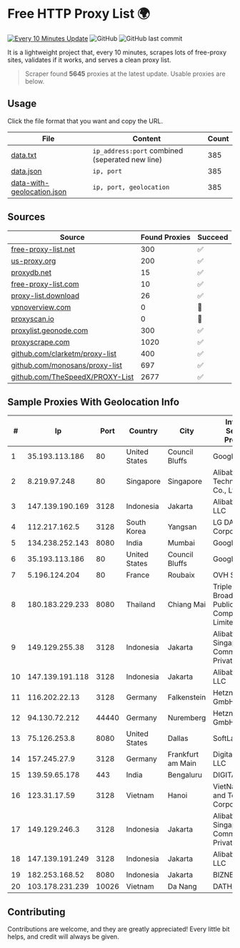 
# Free HTTP Proxy List 🌍

[![Every 10 Minutes Update](https://github.com/mertguvencli/http-proxy-list/actions/workflows/main.yml/badge.svg?branch=main)](https://github.com/mertguvencli/http-proxy-list/actions/workflows/main.yml)
![GitHub](https://img.shields.io/github/license/mertguvencli/http-proxy-list)
![GitHub last commit](https://img.shields.io/github/last-commit/mertguvencli/http-proxy-list)

It is a lightweight project that, every 10 minutes, scrapes lots of free-proxy sites, validates if it works, and serves a clean proxy list.


> Scraper found **5645** proxies at the latest update. Usable proxies are below.

## Usage

Click the file format that you want and copy the URL.


|File|Content|Count|
|----|-------|-----|
|[data.txt](https://raw.githubusercontent.com/mertguvencli/http-proxy-list/main/proxy-list/data.txt)|`ip_address:port` combined (seperated new line)|385|
|[data.json](https://raw.githubusercontent.com/mertguvencli/http-proxy-list/main/proxy-list/data.json)|`ip, port`|385|
|[data-with-geolocation.json](https://raw.githubusercontent.com/mertguvencli/http-proxy-list/main/proxy-list/data-with-geolocation.json)|`ip, port, geolocation`|385|

## Sources

|Source|Found Proxies|Succeed|
|------|-------------|-------|
|[free-proxy-list.net](https://free-proxy-list.net)|300|✅|
|[us-proxy.org](https://www.us-proxy.org)|200|✅|
|[proxydb.net](http://proxydb.net)|15|✅|
|[free-proxy-list.com](https://free-proxy-list.com/?page=&port=&type%5B%5D=http&type%5B%5D=https&up_time=0&search=Search)|10|✅|
|[proxy-list.download](https://www.proxy-list.download/HTTP)|26|✅|
|[vpnoverview.com](https://vpnoverview.com/privacy/anonymous-browsing/free-proxy-servers)|0|🚫|
|[proxyscan.io](https://www.proxyscan.io)|0|🚫|
|[proxylist.geonode.com](https://proxylist.geonode.com/api/proxy-list?limit=300&page=1&sort_by=lastChecked&sort_type=desc&protocols=http,https)|300|✅|
|[proxyscrape.com](https://api.proxyscrape.com/v2/?request=displayproxies&protocol=http&timeout=10000&country=all&ssl=all&anonymity=all)|1020|✅|
|[github.com/clarketm/proxy-list](https://raw.githubusercontent.com/clarketm/proxy-list/master/proxy-list-raw.txt)|400|✅|
|[github.com/monosans/proxy-list](https://raw.githubusercontent.com/monosans/proxy-list/main/proxies/http.txt)|697|✅|
|[github.com/TheSpeedX/PROXY-List](https://raw.githubusercontent.com/TheSpeedX/PROXY-List/master/http.txt)|2677|✅|


## Sample Proxies With Geolocation Info

|#|Ip|Port|Country|City|Internet Service Provider|
|-|--|----|-------|----|-------------------------|
|1|35.193.113.186|80|United States|Council Bluffs|Google LLC|
|2|8.219.97.248|80|Singapore|Singapore|Alibaba (US) Technology Co., Ltd.|
|3|147.139.190.169|3128|Indonesia|Jakarta|Alibaba.com LLC|
|4|112.217.162.5|3128|South Korea|Yangsan|LG DACOM Corporation|
|5|134.238.252.143|8080|India|Mumbai|Google LLC|
|6|35.193.113.186|80|United States|Council Bluffs|Google LLC|
|7|5.196.124.204|80|France|Roubaix|OVH SAS|
|8|180.183.229.233|8080|Thailand|Chiang Mai|Triple T Broadband Public Company Limited|
|9|149.129.255.38|3128|Indonesia|Jakarta|Alibaba.com Singapore E-Commerce Private Limited|
|10|147.139.191.118|3128|Indonesia|Jakarta|Alibaba.com LLC|
|11|116.202.22.13|3128|Germany|Falkenstein|Hetzner Online GmbH|
|12|94.130.72.212|44440|Germany|Nuremberg|Hetzner Online GmbH|
|13|75.126.253.8|8080|United States|Dallas|SoftLayer|
|14|157.245.27.9|3128|Germany|Frankfurt am Main|DigitalOcean, LLC|
|15|139.59.65.178|443|India|Bengaluru|DIGITALOCEAN|
|16|123.31.17.59|3128|Vietnam|Hanoi|VietNam Post and Telecom Corporation|
|17|149.129.246.3|3128|Indonesia|Jakarta|Alibaba.com Singapore E-Commerce Private Limited|
|18|147.139.191.249|3128|Indonesia|Jakarta|Alibaba.com LLC|
|19|182.253.168.52|8080|Indonesia|Jakarta|BIZNET|
|20|103.178.231.239|10026|Vietnam|Da Nang|DATHANH|



## Contributing

Contributions are welcome, and they are greatly appreciated! Every
little bit helps, and credit will always be given.

